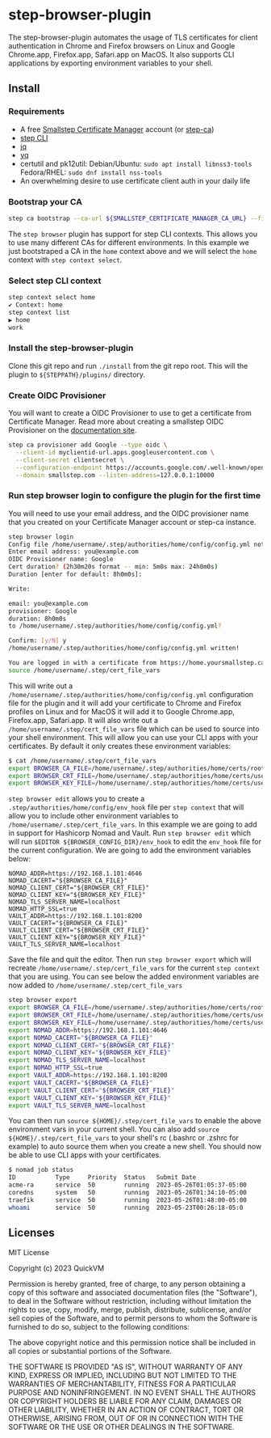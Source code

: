 # step-browser-plugin

The step-browser-plugin automates the usage of TLS certificates for client authentication in Chrome and Firefox browsers on Linux and Google Chrome.app, Firefox.app, Safari.app on MacOS. It also supports CLI applications by exporting environment variables to your shell.

## Install

### Requirements

* A free [Smallstep Certificate Manager](https://smallstep.com/certificate-manager/pricing/) account (or [step-ca](https://smallstep.com/certificates/index.html))
* [step CLI](https://smallstep.com/cli/)
* [jq](https://stedolan.github.io/jq/)
* [yq](https://mikefarah.gitbook.io/yq/)
* certutil and pk12util: Debian/Ubuntu: `sudo apt install libnss3-tools` Fedora/RHEL: `sudo dnf install nss-tools`
* An overwhelming desire to use certificate client auth in your daily life

### Bootstrap your CA

```bash
step ca bootstrap --ca-url ${SMALLSTEP_CERTIFICATE_MANAGER_CA_URL} --fingerprint ${SMALLSTEP_CERTIFICATE_MANAGER_CA_FINGERPRINT} --context home --install
```

The `step browser` plugin has support for step CLI contexts. This allows you to use many different CAs for different environments. In this example we just bootstraped a CA in the `home` context above and we will select the `home` context with `step context select`.

### Select step CLI context

```bash
step context select home
✔ Context: home
step context list
▶ home
work
```

### Install the step-browser-plugin

Clone this git repo and run `./install` from the git repo root. This will the plugin to `${STEPPATH}/plugins/` directory.

### Create OIDC Provisioner

You will want to create a OIDC Provisioner to use to get a certificate from Certificate Manager. Read more about creating a smallstep OIDC Provisioner on the [documentation site](https://smallstep.com/docs/step-ca/provisioners#oauthoidc-single-sign-on).

```bash
step ca provisioner add Google --type oidc \
  --client-id myclientid-url.apps.googleusercontent.com \
  --client-secret clientsecret \
  --configuration-endpoint https://accounts.google.com/.well-known/openid-configuration \
  --domain smallstep.com --listen-address=127.0.0.1:10000
```

### Run step browser login to configure the plugin for the first time

You will need to use your email address, and the OIDC provisioner name that you created on your Certificate Manager account or step-ca instance.

```bash
step browser login
Config file /home/username/.step/authorities/home/config/config.yml not found for the https://home.yoursmallstep.ca.smallstep.com CA. Configuring...
Enter email address: you@example.com
OIDC Provisioner name: Google
Cert duration? (2h30m20s format -- min: 5m0s max: 24h0m0s)
Duration [enter for default: 8h0m0s]:

Write:

email: you@example.com
provisioner: Google
duration: 8h0m0s
to /home/username/.step/authorities/home/config/config.yml?

Confirm: [y/N] y
/home/username/.step/authorities/home/config/config.yml written!

You are logged in with a certificate from https://home.yoursmallstep.ca.smallstep.com CA!
source /home/username/.step/cert_file_vars
```

This will write out a `/home/username/.step/authorities/home/config/config.yml` configuration file for the plugin and it will add your certificate to Chrome and Firefox profiles on Linux and for MacOS it will add it to Google Chrome.app, Firefox.app, Safari.app. It will also write out a `/home/username/.step/cert_file_vars` file which can be used to source into your shell environment. This will allow you can use your CLI apps with your certificates. By default it only creates these environment variables:

```bash
$ cat /home/username/.step/cert_file_vars
export BROWSER_CA_FILE=/home/username/.step/authorities/home/certs/root_ca.crt
export BROWSER_CRT_FILE=/home/username/.step/authorities/home/certs/username.crt
export BROWSER_KEY_FILE=/home/username/.step/authorities/home/certs/username.key
```

`step browser edit` allows you to create a `.step/authorities/home/config/env_hook` file per `step context` that will allow you to include other environment variables to `/home/username/.step/cert_file_vars`. In this example we are going to add in support for Hashicorp Nomad and Vault. Run `step browser edit` which will run `$EDITOR ${BROWSER_CONFIG_DIR}/env_hook` to edit the `env_hook` file for the current configuration. We are going to add the environment variables below:

```
NOMAD_ADDR=https://192.168.1.101:4646
NOMAD_CACERT="${BROWSER_CA_FILE}"
NOMAD_CLIENT_CERT="${BROWSER_CRT_FILE}"
NOMAD_CLIENT_KEY="${BROWSER_KEY_FILE}"
NOMAD_TLS_SERVER_NAME=localhost
NOMAD_HTTP_SSL=true
VAULT_ADDR=https://192.168.1.101:8200
VAULT_CACERT="${BROWSER_CA_FILE}"
VAULT_CLIENT_CERT="${BROWSER_CRT_FILE}"
VAULT_CLIENT_KEY="${BROWSER_KEY_FILE}"
VAULT_TLS_SERVER_NAME=localhost
```

Save the file and quit the editor. Then run `step browser export` which will recreate `/home/username/.step/cert_file_vars` for the current `step context` that you are using. You can see below the added environment variables are now added to `/home/username/.step/cert_file_vars`

```bash
step browser export
export BROWSER_CA_FILE=/home/username/.step/authorities/home/certs/root_ca.crt
export BROWSER_CRT_FILE=/home/username/.step/authorities/home/certs/username.crt
export BROWSER_KEY_FILE=/home/username/.step/authorities/home/certs/username.key
export NOMAD_ADDR=https://192.168.1.101:4646
export NOMAD_CACERT="${BROWSER_CA_FILE}"
export NOMAD_CLIENT_CERT="${BROWSER_CRT_FILE}"
export NOMAD_CLIENT_KEY="${BROWSER_KEY_FILE}"
export NOMAD_TLS_SERVER_NAME=localhost
export NOMAD_HTTP_SSL=true
export VAULT_ADDR=https://192.168.1.101:8200
export VAULT_CACERT="${BROWSER_CA_FILE}"
export VAULT_CLIENT_CERT="${BROWSER_CRT_FILE}"
export VAULT_CLIENT_KEY="${BROWSER_KEY_FILE}"
export VAULT_TLS_SERVER_NAME=localhost
```

You can then run `source ${HOME}/.step/cert_file_vars` to enable the above environment vars in your current shell. You can also add `source ${HOME}/.step/cert_file_vars` to your shell's rc (.bashrc or .zshrc for example) to auto source them when you create a new shell. You should now be able to use CLI apps with your certificates.

```bash
$ nomad job status
ID           Type     Priority  Status   Submit Date
acme-ra      service  50        running  2023-05-26T01:05:37-05:00
coredns      system   50        running  2023-05-26T01:34:10-05:00
traefik      service  50        running  2023-05-26T01:48:00-05:00
whoami       service  50        running  2023-05-23T00:26:18-05:0
```

## Licenses

MIT License

Copyright (c) 2023 QuickVM

Permission is hereby granted, free of charge, to any person obtaining a copy
of this software and associated documentation files (the "Software"), to deal
in the Software without restriction, including without limitation the rights
to use, copy, modify, merge, publish, distribute, sublicense, and/or sell
copies of the Software, and to permit persons to whom the Software is
furnished to do so, subject to the following conditions:

The above copyright notice and this permission notice shall be included in all
copies or substantial portions of the Software.

THE SOFTWARE IS PROVIDED "AS IS", WITHOUT WARRANTY OF ANY KIND, EXPRESS OR
IMPLIED, INCLUDING BUT NOT LIMITED TO THE WARRANTIES OF MERCHANTABILITY,
FITNESS FOR A PARTICULAR PURPOSE AND NONINFRINGEMENT. IN NO EVENT SHALL THE
AUTHORS OR COPYRIGHT HOLDERS BE LIABLE FOR ANY CLAIM, DAMAGES OR OTHER
LIABILITY, WHETHER IN AN ACTION OF CONTRACT, TORT OR OTHERWISE, ARISING FROM,
OUT OF OR IN CONNECTION WITH THE SOFTWARE OR THE USE OR OTHER DEALINGS IN THE
SOFTWARE.

